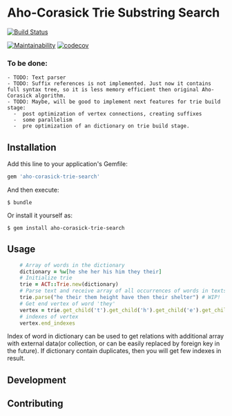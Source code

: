 # Aho-Corasick Trie Substring Search

[![Build Status](https://cloud.drone.io/api/badges/sbezugliy/aho-corasick-trie-search/status.svg)](https://cloud.drone.io/sbezugliy/aho-corasick-trie-search)

[![Maintainability](https://api.codeclimate.com/v1/badges/a491e842aac7b4f62751/maintainability)](https://codeclimate.com/github/sbezugliy/aho-corasick-trie-search/maintainability)
[![codecov](https://codecov.io/gh/sbezugliy/aho-corasick-trie-search/branch/master/graph/badge.svg)](https://codecov.io/gh/sbezugliy/aho-corasick-trie-search)

### To be done:

    - TODO: Text parser
    - TODO: Suffix references is not implemented. Just now it contains full syntax tree, so it is less memory efficient then original Aho-Corasick algorithm.
    - TODO: Maybe, will be good to implement next features for trie build stage:
      -  post optimization of vertex connections, creating suffixes
      -  some parallelism
      -  pre optimization of an dictionary on trie build stage.

## Installation

Add this line to your application's Gemfile:

```ruby
gem 'aho-corasick-trie-search'
```

And then execute:

    $ bundle

Or install it yourself as:

    $ gem install aho-corasick-trie-search

## Usage

```ruby
    # Array of words in the dictionary
    dictionary = %w[he she her his him they their]
    # Initialize trie
    trie = ACT::Trie.new(dictionary)
    # Parse text and receive array of all occurrences of words in texts with indexes of word in dictionary
    trie.parse("he their them height have then their shelter") # WIP!
    # Get end vertex of word 'they'
    vertex = trie.get_child('t').get_child('h').get_child('e').get_child('y')
    # indexes of vertex
    vertex.end_indexes
```

Index of word in dictionary can be used to get relations with additional array with external data(or collection, or can be easily replaced by foreign key in the future). If dictionary contain duplicates, then you will get few indexes in result.

## Development

## Contributing
